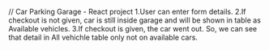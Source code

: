// Car Parking Garage - React project
1.User can enter form details.
2.If checkout is not given, car is still inside garage and will be shown in table as Available vehicles.
3.If checkout is given, the car went out. So, we can see that detail in All vehichle table only not on available cars.
